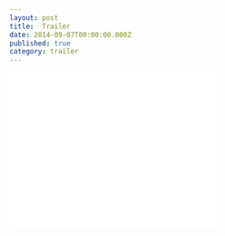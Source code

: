 ```yaml
---
layout: post
title:  Trailer
date: 2014-09-07T00:00:00.000Z
published: true
category: trailer
---
```


<div class="flex-video widescreen vimeo">
<iframe src="//player.vimeo.com/video/70083932?portrait=0&amp;autoplay=1" width="367" height="275" frameborder="0" webkitallowfullscreen mozallowfullscreen allowfullscreen></iframe>
</div>
